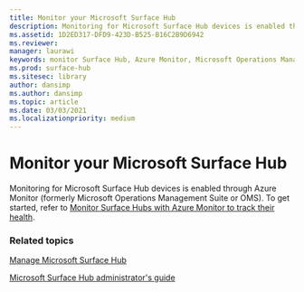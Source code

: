 ```yaml
---
title: Monitor your Microsoft Surface Hub
description: Monitoring for Microsoft Surface Hub devices is enabled through Azure Monitor.
ms.assetid: 1D2ED317-DFD9-423D-B525-B16C2B9D6942
ms.reviewer: 
manager: laurawi
keywords: monitor Surface Hub, Azure Monitor, Microsoft Operations Management Suite, OMS
ms.prod: surface-hub
ms.sitesec: library
author: dansimp
ms.author: dansimp
ms.topic: article
ms.date: 03/03/2021
ms.localizationpriority: medium
---
```


# Monitor your Microsoft Surface Hub

Monitoring for Microsoft Surface Hub devices is enabled through Azure Monitor (formerly Microsoft Operations Management Suite or OMS). To get started, refer to [Monitor Surface Hubs with Azure Monitor to track their health](https://learn.microsoft.com/azure/azure-monitor/insights/surface-hubs).


### Related topics

[Manage Microsoft Surface Hub](manage-surface-hub.md)

[Microsoft Surface Hub administrator's guide](surface-hub-administrators-guide.md)

 
